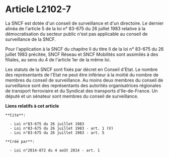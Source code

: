 # Article L2102-7

La SNCF est dotée d'un conseil de surveillance et d'un directoire. Le dernier alinéa de l'article 5 de la loi n° 83-675 du 26
juillet 1983 relative à la démocratisation du secteur public n'est pas applicable au conseil de surveillance de la SNCF. 

Pour l'application à la SNCF du chapitre II du titre II de la loi n° 83-675 du 26 juillet 1983 précitée, SNCF Réseau et SNCF
Mobilités sont assimilés à des filiales, au sens du 4 de l'article 1er de la même loi. 

Les statuts de la SNCF sont fixés par décret en Conseil d'Etat. Le nombre des représentants de l'Etat ne peut être inférieur
à la moitié du nombre de membres du conseil de surveillance. Au moins deux membres du conseil de surveillance sont des
représentants des autorités organisatrices régionales de transport ferroviaire et du Syndicat des transports d'Ile-de-France.
Un député et un sénateur sont membres du conseil de surveillance.

**Liens relatifs à cet article**

	**Cite**:

	  - Loi n°83-675 du 26 juillet 1983
	  - Loi n°83-675 du 26 juillet 1983 - art. 1 (V)
	  - Loi n°83-675 du 26 juillet 1983 - art. 5

	**Créé par**:

	  - Loi n°2014-872 du 4 août 2014 - art. 1
